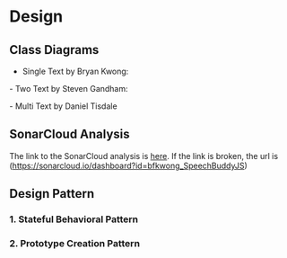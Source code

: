 # Design 

## Class Diagrams 

- Single Text by Bryan Kwong:
<p align="center">
  <height=300 width=500 src="/src/Images/SingleTextCD.jpg" alt="SingleTextCD">
</p>
- Two Text by Steven Gandham: 
<p align="center">
  <src="/src/Images/TwoTextCD.jpg" alt="TwoTextCD">
</p>
- Multi Text by Daniel Tisdale 
<p align="center">
  <src="/src/Images/MultiTextCD.jpg" alt="TwoTextCD">
</p>

## SonarCloud Analysis

The link to the SonarCloud analysis is [here](https://sonarcloud.io/dashboard?id=bfkwong_SpeechBuddyJS). If the link is broken, the url is (https://sonarcloud.io/dashboard?id=bfkwong_SpeechBuddyJS)

## Design Pattern 

### 1. Stateful Behavioral Pattern 

### 2. Prototype Creation Pattern
